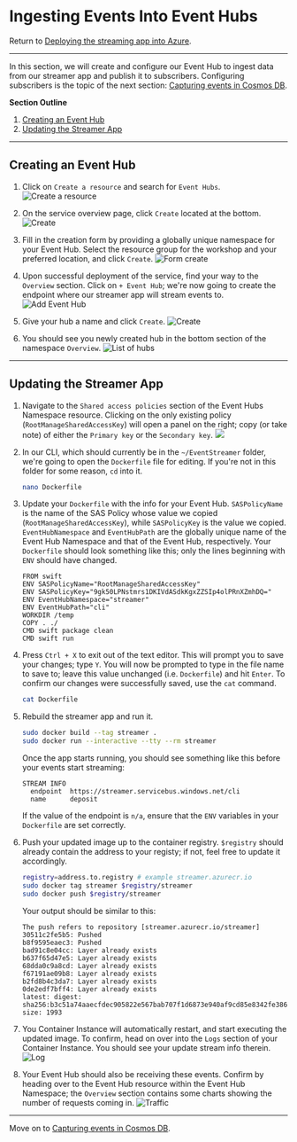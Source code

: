 # Ingesting Events Into Event Hubs
Return to [Deploying the streaming app into Azure](ACI.md).



---



In this section, we will create and configure our Event Hub to ingest data from our streamer app and publish it to subscribers. Configuring subscribers is the topic of the next section: [Capturing events in Cosmos DB](LogicApps.md).

**Section Outline**
1. [Creating an Event Hub](#)
1. [Updating the Streamer App](#)



---



## Creating an Event Hub

1. Click on `Create a resource` and search for `Event Hubs`.
  ![Create a resource](EventHubs/1.png)

1. On the service overview page, click `Create` located at the bottom.
  ![Create](EventHubs/2.png)

1. Fill in the creation form by providing a globally unique namespace for your Event Hub. Select the resource group for the workshop and your preferred location, and click `Create`.
  ![Form create](EventHubs/3.png)

1. Upon successful deployment of the service, find your way to the `Overview` section. Click on `+ Event Hub`; we're now going to create the endpoint where our streamer app will stream events to.
  ![Add Event Hub](EventHubs/4.png)

1. Give your hub a name and click `Create`.
  ![Create](EventHubs/5.png)

1. You should see you newly created hub in the bottom section of the namespace `Overview`.
  ![List of hubs](EventHubs/6.png)



---



## Updating the Streamer App

1. Navigate to the `Shared access policies` section of the Event Hubs Namespace resource. Clicking on the only existing policy (`RootManageSharedAccessKey`) will open a panel on the right; copy (or take note) of either the `Primary key` or the `Secondary key`.
    ![](EventHubs/7.png)

1. In our CLI, which should currently be in the `~/EventStreamer` folder, we're going to open the `Dockerfile` file for editing. If you're not in this folder for some reason, `cd` into it.
    ```sh
    nano Dockerfile
    ```

1. Update your `Dockerfile` with the info for your Event Hub. `SASPolicyName` is the name of the SAS Policy whose value we copied (`RootManageSharedAccessKey`), while `SASPolicyKey` is the value we copied. `EventHubNamespace` and `EventHubPath` are the globally unique name of the Event Hub Namespace and that of the Event Hub, respectively. Your `Dockerfile` should look something like this; only the lines beginning with `ENV` should have changed.
    ```
    FROM swift
    ENV SASPolicyName="RootManageSharedAccessKey"
    ENV SASPolicyKey="9gk50LPNstmrs1DKIVdASdkKgxZZSIp4olPRnXZmhDQ="
    ENV EventHubNamespace="streamer"
    ENV EventHubPath="cli"
    WORKDIR /temp
    COPY . ./
    CMD swift package clean
    CMD swift run
    ```

1. Press `Ctrl + X` to exit out of the text editor. This will prompt you to save your changes; type `Y`. You will now be prompted to type in the file name to save to; leave this value unchanged (i.e. `Dockerfile`) and hit `Enter`. To confirm our changes were successfully saved, use the `cat` command.
    ```sh
    cat Dockerfile
    ```

1. Rebuild the streamer app and run it.
    ```sh
    sudo docker build --tag streamer .
    sudo docker run --interactive --tty --rm streamer
    ```
    Once the app starts running, you should see something like this before your events start streaming:
    ```
    STREAM INFO
      endpoint	https://streamer.servicebus.windows.net/cli
      name		deposit
    ```
    If the value of the endpoint is `n/a`, ensure that the `ENV` variables in your `Dockerfile` are set correctly.

1. Push your updated image up to the container registry. `$registry` should already contain the address to your registy; if not, feel free to update it accordingly.
    ```sh
    registry=address.to.registry # example streamer.azurecr.io
    sudo docker tag streamer $registry/streamer
    sudo docker push $registry/streamer
    ```
    Your output should be similar to this:
    ```
    The push refers to repository [streamer.azurecr.io/streamer]
    30511c2fe5b5: Pushed
    b8f9595eaec3: Pushed
    bad91c8e04cc: Layer already exists
    b637f65d47e5: Layer already exists
    68dda0c9a8cd: Layer already exists
    f67191ae09b8: Layer already exists
    b2fd8b4c3da7: Layer already exists
    0de2edf7bff4: Layer already exists
    latest: digest: sha256:b3c51a74aaecfdec905822e567bab707f1d6873e940af9cd85e8342fe386867a size: 1993
    ```

1. You Container Instance will automatically restart, and start executing the updated image. To confirm, head on over into the `Logs` section of your Container Instance. You should see your update stream info therein.
  ![Log](EventHubs/8.png)

1. Your Event Hub should also be receiving these events. Confirm by heading over to the Event Hub resource within the Event Hub Namespace; the `Overview` section contains some charts showing the number of requests coming in.
  ![Traffic](EventHubs/9.png)

---



Move on to [Capturing events in Cosmos DB](LogicApps.md).

